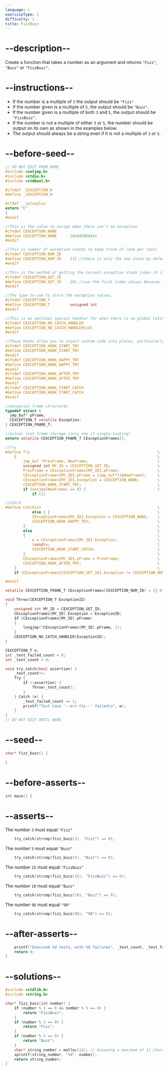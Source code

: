 ```yaml
---
language: c
exerciseType: 1
difficulty: 1
title: FizzBuzz
---
```


# --description--

Create a function that takes a number as an argument and returns `"Fizz"`, `"Buzz"` or `"FizzBuzz"`.

# --instructions--

- If the number is a multiple of `3` the output should be `"Fizz"`
- If the number given is a multiple of `5`, the output should be `"Buzz"`.
- If the number given is a multiple of both `3` and `5`, the output should be `"FizzBuzz"`.
- If the number is not a multiple of either `3` or `5`, the number should be output on its own as shown in the examples below.
- The output should always be a string even if it is not a multiple of `3` or `5`.

# --before-seed--

```c
// DO NOT EDIT FROM HERE
#include <setjmp.h>
#include <stdio.h>
#include <stdbool.h>

#ifndef _CEXCEPTION_H
#define _CEXCEPTION_H

#ifdef __cplusplus
extern "C"
{
#endif

//This is the value to assign when there isn't an exception
#ifndef CEXCEPTION_NONE
#define CEXCEPTION_NONE      (0x5A5A5A5A)
#endif

//This is number of exception stacks to keep track of (one per task)
#ifndef CEXCEPTION_NUM_ID
#define CEXCEPTION_NUM_ID    (1) //there is only the one stack by default
#endif

//This is the method of getting the current exception stack index (0 if only one stack)
#ifndef CEXCEPTION_GET_ID
#define CEXCEPTION_GET_ID    (0) //use the first index always because there is only one anyway
#endif

//The type to use to store the exception values.
#ifndef CEXCEPTION_T
#define CEXCEPTION_T         unsigned int
#endif

//This is an optional special handler for when there is no global Catch
#ifndef CEXCEPTION_NO_CATCH_HANDLER
#define CEXCEPTION_NO_CATCH_HANDLER(id)
#endif

//These hooks allow you to inject custom code into places, particularly useful for saving and restoring additional state
#ifndef CEXCEPTION_HOOK_START_TRY
#define CEXCEPTION_HOOK_START_TRY
#endif
#ifndef CEXCEPTION_HOOK_HAPPY_TRY
#define CEXCEPTION_HOOK_HAPPY_TRY
#endif
#ifndef CEXCEPTION_HOOK_AFTER_TRY
#define CEXCEPTION_HOOK_AFTER_TRY
#endif
#ifndef CEXCEPTION_HOOK_START_CATCH
#define CEXCEPTION_HOOK_START_CATCH
#endif

//exception frame structures
typedef struct {
  jmp_buf* pFrame;
  CEXCEPTION_T volatile Exception;
} CEXCEPTION_FRAME_T;

//actual root frame storage (only one if single-tasking)
extern volatile CEXCEPTION_FRAME_T CExceptionFrames[];

//Try
#define Try                                                         \
    {                                                               \
        jmp_buf *PrevFrame, NewFrame;                               \
        unsigned int MY_ID = CEXCEPTION_GET_ID;                     \
        PrevFrame = CExceptionFrames[MY_ID].pFrame;                 \
        CExceptionFrames[MY_ID].pFrame = (jmp_buf*)(&NewFrame);     \
        CExceptionFrames[MY_ID].Exception = CEXCEPTION_NONE;        \
        CEXCEPTION_HOOK_START_TRY;                                  \
        if (setjmp(NewFrame) == 0) {                                \
            if (1)

//Catch
#define Catch(e)                                                    \
            else { }                                                \
            CExceptionFrames[MY_ID].Exception = CEXCEPTION_NONE;    \
            CEXCEPTION_HOOK_HAPPY_TRY;                              \
        }                                                           \
        else                                                        \
        {                                                           \
            e = CExceptionFrames[MY_ID].Exception;                  \
            (void)e;                                                \
            CEXCEPTION_HOOK_START_CATCH;                            \
        }                                                           \
        CExceptionFrames[MY_ID].pFrame = PrevFrame;                 \
        CEXCEPTION_HOOK_AFTER_TRY;                                  \
    }                                                               \
    if (CExceptionFrames[CEXCEPTION_GET_ID].Exception != CEXCEPTION_NONE)

#endif

volatile CEXCEPTION_FRAME_T CExceptionFrames[CEXCEPTION_NUM_ID] = {{ 0 }};

void Throw(CEXCEPTION_T ExceptionID)
{
    unsigned int MY_ID = CEXCEPTION_GET_ID;
    CExceptionFrames[MY_ID].Exception = ExceptionID;
    if (CExceptionFrames[MY_ID].pFrame)
    {
        longjmp(*CExceptionFrames[MY_ID].pFrame, 1);
    }
    CEXCEPTION_NO_CATCH_HANDLER(ExceptionID);
}

CEXCEPTION_T e;
int _test_failed_count = 0;
int _test_count = 0;

void try_catch(bool assertion) {
    _test_count++;
    Try {
        if (!assertion) {
            Throw(_test_count);
        }
    } Catch (e) {
        _test_failed_count += 1;
        printf("Test Case '--err-t%i--' failed\n", e);
    }
}
// DO NOT EDIT UNTIL HERE
```

# --seed--

```c
char* fizz_buzz() {
  
}
```

# --before-asserts--

```c
int main() {
```

# --asserts--

The number `3` must equal `"Fizz"`

```c
    try_catch(strcmp(fizz_buzz(3), "Fizz") == 0);
```

The number `5` must equal `"Buzz"`

```c
    try_catch(strcmp(fizz_buzz(5), "Buzz") == 0);
```

The number `15` must equal `"FizzBuzz"`

```c
    try_catch(strcmp(fizz_buzz(15), "FizzBuzz") == 0);
```

The number `10` must equal `"Buzz"`

```c
    try_catch(strcmp(fizz_buzz(10), "Buzz") == 0);
```

The number `98` must equal `"98"`

```c
    try_catch(strcmp(fizz_buzz(98), "98") == 0);
```

# --after-asserts--

```c
    printf("Executed %d tests, with %d failures", _test_count, _test_failed_count);
    return 0;
}
```

# --solutions--

```c
#include <stdlib.h>
#include <string.h>

char* fizz_buzz(int number) {
    if (number % 3 == 0 && number % 5 == 0) {
        return "FizzBuzz";
    }
    if (number % 3 == 0) {
        return "Fizz";
    }
    if (number % 5 == 0) {
        return "Buzz";
    }
    char* string_number = malloc(12); // Assuming a maximum of 11 characters for the number
    sprintf(string_number, "%d", number);
    return string_number;
}
```
